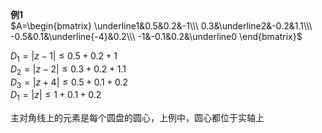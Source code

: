 **例1**  
 $A=\begin{bmatrix}  
\underline1&0.5&0.2&-1\\\  
0.3&\underline2&-0.2&1.1\\\  
-0.5&0.1&\underline{-4}&0.2\\\  
-1&-0.1&0.2&\underline0  
\end{bmatrix}$  
  
 $D_1=|z-1|\leq0.5+0.2+1$  
 $D_2=|z-2|\leq0.3+0.2+1.1$  
 $D_3=|z+4|\leq0.5+0.1+0.2$  
 $D_1=|z|\leq1+0.1+0.2$  
  
主对角线上的元素是每个圆盘的圆心，上例中，圆心都位于实轴上  
